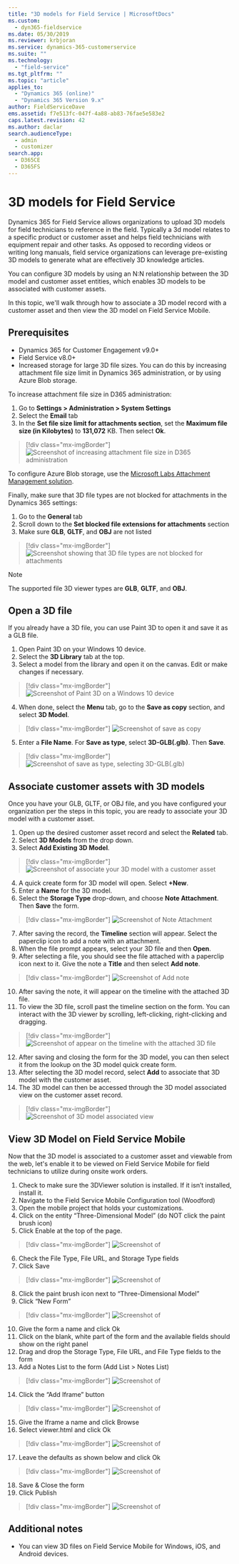 ```yaml
---
title: "3D models for Field Service | MicrosoftDocs"
ms.custom: 
  - dyn365-fieldservice
ms.date: 05/30/2019
ms.reviewer: krbjoran
ms.service: dynamics-365-customerservice
ms.suite: ""
ms.technology: 
  - "field-service"
ms.tgt_pltfrm: ""
ms.topic: "article"
applies_to: 
  - "Dynamics 365 (online)"
  - "Dynamics 365 Version 9.x"
author: FieldServiceDave
ems.assetid: f7e513fc-047f-4a88-ab83-76fae5e583e2
caps.latest.revision: 42
ms.author: daclar
search.audienceType: 
  - admin
  - customizer
search.app: 
  - D365CE
  - D365FS
---
```


# 3D models for Field Service

Dynamics 365 for Field Service allows organizations to upload 3D models for field technicians to reference in the field. Typically a 3d model relates to a specific product or customer asset and helps field technicians with equipment repair and other tasks. As opposed to recording videos or writing long manuals, field service organizations can leverage pre-existing 3D models to generate what are effectively 3D knowledge articles.

You can configure 3D models by using an N:N relationship between the 3D model and customer asset entities, which enables 3D models to be associated with customer assets.

In this topic, we'll walk through how to associate a 3D model record with a customer asset and then view the 3D model on Field Service Mobile.

## Prerequisites

- Dynamics 365 for Customer Engagement v9.0+ 
- Field Service v8.0+
- Increased storage for large 3D file sizes. You can do this by increasing attachment file size limit in Dynamics 365 administration, or by using Azure Blob storage.

To increase attachment file size in D365 administration:

1. Go to **Settings > Administration > System Settings**
2. Select the **Email** tab
3. In the **Set file size limit for attachments section**, set the **Maximum file size (in Kilobytes)** to **131,072** KB. Then select **Ok**.

  > [!div class="mx-imgBorder"]
  > ![Screenshot of increasing attachment file size in D365 administration](media/3DViewerDocumentationDoc-image4.png)

To configure Azure Blob storage, use the [Microsoft Labs Attachment Management solution](https://appsource.microsoft.com/product/dynamics-365/microsoft_labs.96257e65-dbbe-43db-b775-77cf1609530c?tab=Overview).

Finally, make sure that 3D file types are not blocked for attachments in the Dynamics 365 settings:

1. Go to the **General** tab
2. Scroll down to the **Set blocked file extensions for attachments** section
3. Make sure **GLB**, **GLTF**, and **OBJ** are not listed

  > [!div class="mx-imgBorder"]
  > ![Screenshot showing that 3D file types are not blocked for attachments](media/3DViewerDocumentationDoc-image5.png) 

  > [!Note]
  > The supported file 3D viewer types are **GLB**, **GLTF**, and **OBJ**.

## Open a 3D file

If you already have a 3D file, you can use Paint 3D to open it and save it as a GLB file. 

1. Open Paint 3D on your Windows 10 device.
2. Select the **3D Library** tab at the top.
3. Select a model from the library and open it on the canvas. Edit or make changes if necessary.

> [!div class="mx-imgBorder"]
> ![Screenshot of Paint 3D on a Windows 10 device](media/3DViewerDocumentationDoc-image1.png) 

4.  When done, select the **Menu** tab, go to the **Save as copy** section, and select **3D Model**.

> [!div class="mx-imgBorder"]
> ![Screenshot of save as copy](media/3DViewerDocumentationDoc-image2.png)  

5. Enter a **File Name**. For **Save as type**, select **3D-GLB(.glb)**. Then **Save**.
> [!div class="mx-imgBorder"]
> ![Screenshot of save as type, selecting 3D-GLB(.glb)](media/3DViewerDocumentationDoc-image3.png)  

 
## Associate customer assets with 3D models

Once you have your GLB, GLTF, or OBJ file, and you have configured your organization per the steps in this topic, you are ready to associate your 3D model with a customer asset.

1. Open up the desired customer asset record and select the **Related** tab.
2. Select **3D Models** from the drop down.
3. Select **Add Existing 3D Model**.

> [!div class="mx-imgBorder"]
> ![Screenshot of associate your 3D model with a customer asset](media/3DViewerDocumentationDoc-image6.png) 

4. A quick create form for 3D model will open. Select **+New**.
5. Enter a **Name** for the 3D model.
6. Select the **Storage Type** drop-down, and choose **Note Attachment**. Then **Save** the form.


> [!div class="mx-imgBorder"]
> ![Screenshot of Note Attachment](media/3DViewerDocumentationDoc-image7.png)

7. After saving the record, the **Timeline** section will appear. Select the paperclip icon to add a note with an attachment.
8. When the file prompt appears, select your 3D file and then **Open**.
9. After selecting a file, you should see the file attached with a paperclip icon next to it. Give the note a **Title** and then select **Add note**.

> [!div class="mx-imgBorder"]
> ![Screenshot of Add note](media/3DViewerDocumentationDoc-image8.png)  

10. After saving the note, it will appear on the timeline with the attached 3D file.
11. To view the 3D file, scroll past the timeline section on the form. You can interact with the 3D viewer by scrolling, left-clicking, right-clicking and dragging. 

> [!div class="mx-imgBorder"]
> ![Screenshot of appear on the timeline with the attached 3D file](media/3DViewerDocumentationDoc-image9.png)  

12. After saving and closing the form for the 3D model, you can then select it from the lookup on the 3D model quick create form. 
13. After selecting the 3D model record, select **Add** to associate that 3D model with the customer asset.
14. The 3D model can then be accessed through the 3D model associated view on the customer asset record.

> [!div class="mx-imgBorder"]
> ![Screenshot of 3D model associated view](media/3DViewerDocumentationDoc-image10.png)

## View 3D Model on Field Service Mobile

Now that the 3D model is associated to a customer asset and viewable from the web, let's enable it to be viewed on Field Service Mobile for field technicians to utilize during onsite work orders.

1.	Check to make sure the 3DViewer solution is installed.  If it isn’t installed, install it.
2.	Navigate to the Field Service Mobile Configuration tool (Woodford)
3.	Open the mobile project that holds your customizations.
4.	Click on the entity “Three-Dimensional Model” (do NOT click the paint brush icon)
5.	Click Enable at the top of the page.

> [!div class="mx-imgBorder"]
> ![Screenshot of ](media/3DViewerDocumentationDoc-image10.png)
 
6.	Check the File Type, File URL, and Storage Type fields
7.	Click Save

> [!div class="mx-imgBorder"]
> ![Screenshot of ](media/3DViewerDocumentationDoc-image10.png)

8.	Click the paint brush icon next to “Three-Dimensional Model”
9.	Click “New Form”

> [!div class="mx-imgBorder"]
> ![Screenshot of ](media/3DViewerDocumentationDoc-image10.png)

10.	Give the form a name and click Ok
11.	Click on the blank, white part of the form and the available fields should show on the right panel
12.	Drag and drop the Storage Type, File URL, and File Type fields to the form
13.	Add a Notes List to the form (Add List > Notes List)

> [!div class="mx-imgBorder"]
> ![Screenshot of ](media/3DViewerDocumentationDoc-image10.png)


14.	Click the “Add Iframe” button

> [!div class="mx-imgBorder"]
> ![Screenshot of ](media/3DViewerDocumentationDoc-image10.png)


15.	Give the Iframe a name and click Browse
16.	Select viewer.html and click Ok

> [!div class="mx-imgBorder"]
> ![Screenshot of ](media/3DViewerDocumentationDoc-image10.png)


17.	Leave the defaults as shown below and click Ok

> [!div class="mx-imgBorder"]
> ![Screenshot of ](media/3DViewerDocumentationDoc-image10.png)


18.	Save & Close the form
19.	Click Publish

> [!div class="mx-imgBorder"]
> ![Screenshot of ](media/3DViewerDocumentationDoc-image10.png)

## Additional notes
- You can view 3D files on Field Service Mobile for Windows, iOS, and Android devices.
